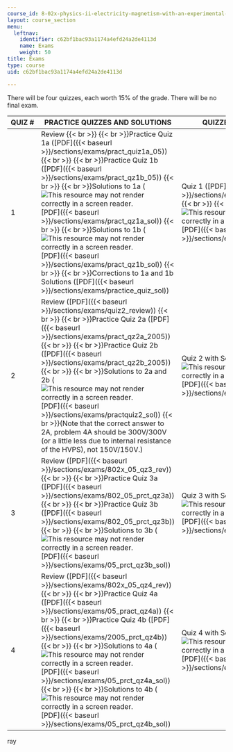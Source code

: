 ```yaml
---
course_id: 8-02x-physics-ii-electricity-magnetism-with-an-experimental-focus-spring-2005
layout: course_section
menu:
  leftnav:
    identifier: c62bf1bac93a1174a4efd24a2de4113d
    name: Exams
    weight: 50
title: Exams
type: course
uid: c62bf1bac93a1174a4efd24a2de4113d

---
```


There will be four quizzes, each worth 15% of the grade. There will be no final exam.

| QUIZ # | PRACTICE QUIZZES AND SOLUTIONS | QUIZZES AND SOLUTIONS |
| --- | --- | --- |
| 1 | Review  {{< br >}}  {{< br >}}Practice Quiz 1a ([PDF]({{< baseurl >}}/sections/exams/pract_quiz1a_05))  {{< br >}}  {{< br >}}Practice Quiz 1b ([PDF]({{< baseurl >}}/sections/exams/pract_qz1b_05))  {{< br >}}  {{< br >}}Solutions to 1a (![This resource may not render correctly in a screen reader.](/images/inacessible.gif)[PDF]({{< baseurl >}}/sections/exams/pract_qz1a_sol))  {{< br >}}  {{< br >}}Solutions to 1b (![This resource may not render correctly in a screen reader.](/images/inacessible.gif)[PDF]({{< baseurl >}}/sections/exams/pract_qz1b_sol))  {{< br >}}  {{< br >}}Corrections to 1a and 1b Solutions ([PDF]({{< baseurl >}}/sections/exams/practice_quiz_sol)) | Quiz 1 ([PDF]({{< baseurl >}}/sections/exams/802x_quiz1_2005))  {{< br >}}  {{< br >}}Solutions (![This resource may not render correctly in a screen reader.](/images/inacessible.gif)[PDF]({{< baseurl >}}/sections/exams/quiz1sol)) |
| 2 | Review ([PDF]({{< baseurl >}}/sections/exams/quiz2_review))  {{< br >}}  {{< br >}}Practice Quiz 2a ([PDF]({{< baseurl >}}/sections/exams/pract_qz2a_2005))  {{< br >}}  {{< br >}}Practice Quiz 2b ([PDF]({{< baseurl >}}/sections/exams/pract_qz2b_2005))  {{< br >}}  {{< br >}}Solutions to 2a and 2b (![This resource may not render correctly in a screen reader.](/images/inacessible.gif) [PDF]({{< baseurl >}}/sections/exams/practquiz2_sol))  {{< br >}}(Note that the correct answer to 2A, problem 4A should be 300V/300V (or a little less due to internal resistance of the HVPS), not 150V/150V.) | Quiz 2 with Solutions (![This resource may not render correctly in a screen reader.](/images/inacessible.gif)[PDF]({{< baseurl >}}/sections/exams/802x_quiz2_sol)) |
| 3 | Review ([PDF]({{< baseurl >}}/sections/exams/802x_05_qz3_rev))  {{< br >}}  {{< br >}}Practice Quiz 3a ([PDF]({{< baseurl >}}/sections/exams/802_05_prct_qz3a))  {{< br >}}  {{< br >}}Practice Quiz 3b ([PDF]({{< baseurl >}}/sections/exams/802_05_prct_qz3b))  {{< br >}}  {{< br >}}Solutions to 3b (![This resource may not render correctly in a screen reader.](/images/inacessible.gif)[PDF]({{< baseurl >}}/sections/exams/05_prct_qz3b_sol)) | Quiz 3 with Solutions (![This resource may not render correctly in a screen reader.](/images/inacessible.gif)[PDF]({{< baseurl >}}/sections/exams/quiz3sol)) |
| 4 | Review ([PDF]({{< baseurl >}}/sections/exams/802x_05_qz4_rev))  {{< br >}}  {{< br >}}Practice Quiz 4a ([PDF]({{< baseurl >}}/sections/exams/05_pract_qz4a))  {{< br >}}  {{< br >}}Practice Quiz 4b ([PDF]({{< baseurl >}}/sections/exams/2005_prct_qz4b))  {{< br >}}  {{< br >}}Solutions to 4a (![This resource may not render correctly in a screen reader.](/images/inacessible.gif)[PDF]({{< baseurl >}}/sections/exams/05_prct_qz4a_sol))  {{< br >}}  {{< br >}}Solutions to 4b (![This resource may not render correctly in a screen reader.](/images/inacessible.gif)[PDF]({{< baseurl >}}/sections/exams/05_prct_qz4b_sol)) | Quiz 4 with Solutions (![This resource may not render correctly in a screen reader.](/images/inacessible.gif)[PDF]({{< baseurl >}}/sections/exams/quiz4sol)) 

ray
